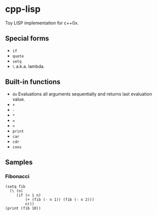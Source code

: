 # cpp-lisp
Toy LISP implementation for c++0x.

## Special forms
- `if`
- `quote`
- `setq`
- `\` a.k.a. lambda.

## Built-in functions
- `do` Evaluations all arguments sequentially and returns last evaluation value.
- `+`
- `-`
- `*`
- `=`
- `<`
- `print`
- `car`
- `cdr`
- `cons`

## Samples

### Fibonacci
```
(setq fib
  (\ (n)
     (if (< 1 n)
         (+ (fib (- n 1)) (fib (- n 2)))
         n)))
(print (fib 10))
```
